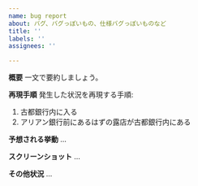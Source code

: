 ```yaml
---
name: bug report
about: バグ、バグっぽいもの、仕様バグっぽいものなど
title: ''
labels: ''
assignees: ''

---
```


**概要**
一文で要約しましょう。

**再現手順**
発生した状況を再現する手順:
1. 古都銀行内に入る
2. アリアン銀行前にあるはずの露店が古都銀行内にある

**予想される挙動**
...

**スクリーンショット**
...

**その他状況**
...
